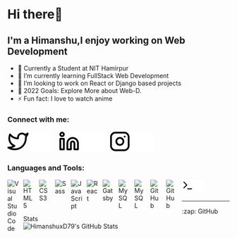 # Hi there👋 


## I'm a Himanshu,I enjoy working on Web Development

- 🔭 Currently a Student at NIT Hamirpur
- 🌱 I’m currently learning FullStack Web Development 
- 👯 I’m looking to work on React or Django based projects
- 🥅 2022 Goals: Explore More  about Web-D.
- ⚡ Fun fact: I love to watch anime


### Connect with me:




[![twitter](./img/twitter-light.svg)](https://twitter.com/Himansh56259987#gh-light-mode-only)
[![twitter](./img/twitter-dark.svg)](https://twitter.com/Himansh56259987#gh-dark-mode-only)
&nbsp;&nbsp;
[![linkedin](./img/linkedin-light.svg)](https://linkedin.com/in/himanshu-104639200#gh-light-mode-only)
[![linkedin](./img/linkedin-dark.svg)](https://linkedin.com/in/himanshu-104639200#gh-dark-mode-only)
&nbsp;&nbsp;
[![instagram](./img/instagram-light.svg)](https://instagram.com/_himanshu_079#gh-light-mode-only)
[![instagram](./img/instagram-dark.svg)](https://instagram.com/_himanshu_079#gh-dark-mode-only)

### Languages and Tools:

<img align="left" alt="Visual Studio Code" width="26px" src="https://cdn.jsdelivr.net/gh/devicons/devicon/icons/vscode/vscode-original.svg" style="padding-right:10px;" />
<img align="left" alt="HTML5" width="26px" src="https://cdn.jsdelivr.net/gh/devicons/devicon/icons/html5/html5-original.svg" style="padding-right:10px;" />
<img align="left" alt="CSS3" width="26px" src="https://cdn.jsdelivr.net/gh/devicons/devicon/icons/css3/css3-original.svg" style="padding-right:10px;" />
<img align="left" alt="Sass" width="26px" src="https://cdn.jsdelivr.net/gh/devicons/devicon/icons/sass/sass-original.svg" style="padding-right:10px;" />
<img align="left" alt="JavaScript" width="26px" src="https://cdn.jsdelivr.net/gh/devicons/devicon/icons/javascript/javascript-original.svg" style="padding-right:10px;" />
<img align="left" alt="React" width="26px" src="https://cdn.jsdelivr.net/gh/devicons/devicon/icons/react/react-original.svg" style="padding-right:10px;" />
<img align="left" alt="Gatsby" width="26px" src="https://cdn.jsdelivr.net/gh/devicons/devicon/icons/python/python-original.svg" style="padding-right:10px;" />




<img align="left" alt="MySQL" width="26px" src="https://cdn.jsdelivr.net/gh/devicons/devicon/icons/mysql/mysql-original.svg" style="padding-right:10px;" />
<img align="left" alt="MySQL" width="26px" src="https://cdn.jsdelivr.net/gh/devicons/devicon/icons/git/git-original.svg" style="padding-right:10px;" />

<img align="left" alt="GitHub" width="26px" src="https://user-images.githubusercontent.com/3369400/139447912-e0f43f33-6d9f-45f8-be46-2df5bbc91289.png" style="padding-right:10px;" />
<img align="left" alt="GitHub" width="26px" src="https://user-images.githubusercontent.com/3369400/139448065-39a229ba-4b06-434b-bc67-616e2ed80c8f.png" style="padding-right:10px;" />
<img align="left" alt="Terminal" width="26px" src="./img/terminal-light.svg" />
<img align="left" alt="Terminal" width="26px" src="./img/terminal-dark.svg" />
<br />
<br />

---








  <summary>:zap: GitHub Stats</summary>

  <img align="left" alt="HimanshuxD79's GitHub Stats" src="https://github-readme-stats.vercel.app/api?username=HimanshuxD79&show_icons=true&hide_border=false&title_color=ff652f&icon_color=FFE400&bg_color=09131B&text_color=ffffff&border_color=0c1a25" />


<br/>
<br/>


[twitter]: https://twitter.com/Himansh56259987
[mail]: mailto:himanshudprime2864@gmail.com
[instagram]: https://instagram.com/_himanshu_079
[linkedin]: https://linkedin.com/in/himanshu-104639200
